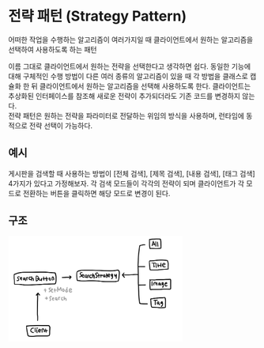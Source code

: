 # 전략 패턴 (Strategy Pattern)

어떠한 작업을 수행하는 알고리즘이 여러가지일 때 클라이언트에서 원하는 알고리즘을 선택하여 사용하도록 하는 패턴

이름 그대로 클라이언트에서 원하는 전략을 선택한다고 생각하면 쉽다. 동일한 기능에 대해 구체적인 수행 방법이 다른 여러 종류의 알고리즘이 있을 때 각 방법을 클래스로 캡슐화 한 뒤 클라이언트에서 원하는 알고리즘을 선택해 사용하도록 한다. 클라이언트는 추상화된 인터페이스를 참조해 새로운 전략이 추가되더라도 기존 코드를 변경하지 않는다.  
전략 패턴은 원하는 전략을 파라미터로 전달하는 위임의 방식을 사용하며, 런타임에 동적으로 전략 선택이 가능하다.

## 예시

게시판을 검색할 때 사용하는 방법이 [전체 검색], [제목 검색], [내용 검색], [태그 검색] 4가지가 있다고 가정해보자. 각 검색 모드들이 각각의 전략이 되며 클라이언트가 각 모드로 전환하는 버튼을 클릭하면 해당 모드로 변경이 된다.

## 구조

<img src="./uml.jpeg" style="max-width:70%">
